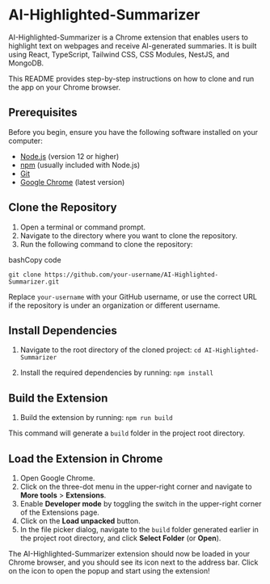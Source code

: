 # AI-Highlighted-Summarizer

AI-Highlighted-Summarizer is a Chrome extension that enables users to highlight text on webpages and receive AI-generated summaries. It is built using React, TypeScript, Tailwind CSS, CSS Modules, NestJS, and MongoDB.

This README provides step-by-step instructions on how to clone and run the app on your Chrome browser.

## Prerequisites

Before you begin, ensure you have the following software installed on your computer:

- [Node.js](https://nodejs.org/en/download/) (version 12 or higher)
- [npm](https://www.npmjs.com/get-npm) (usually included with Node.js)
- [Git](https://git-scm.com/downloads)
- [Google Chrome](https://www.google.com/chrome/) (latest version)

## Clone the Repository

1.  Open a terminal or command prompt.
2.  Navigate to the directory where you want to clone the repository.
3.  Run the following command to clone the repository:

bashCopy code

`git clone https://github.com/your-username/AI-Highlighted-Summarizer.git`

Replace `your-username` with your GitHub username, or use the correct URL if the repository is under an organization or different username.

## Install Dependencies

1.  Navigate to the root directory of the cloned project:
    `cd AI-Highlighted-Summarizer`

2.  Install the required dependencies by running:
    `npm install`

## Build the Extension

1.  Build the extension by running:
    `npm run build`

This command will generate a `build` folder in the project root directory.

## Load the Extension in Chrome

1.  Open Google Chrome.
2.  Click on the three-dot menu in the upper-right corner and navigate to **More tools** > **Extensions**.
3.  Enable **Developer mode** by toggling the switch in the upper-right corner of the Extensions page.
4.  Click on the **Load unpacked** button.
5.  In the file picker dialog, navigate to the `build` folder generated earlier in the project root directory, and click **Select Folder** (or **Open**).

The AI-Highlighted-Summarizer extension should now be loaded in your Chrome browser, and you should see its icon next to the address bar. Click on the icon to open the popup and start using the extension!
